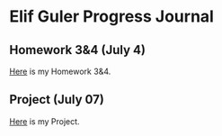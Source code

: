 # Elif Guler Progress Journal

## Homework 3&4 (July 4)

[Here](files/HW-3_4.html) is my Homework 3&4.


## Project (July 07)

[Here](files/solar-power-prediction.html) is my Project.